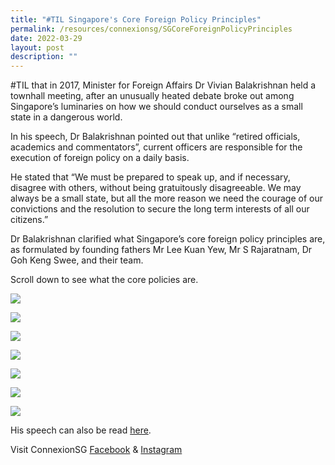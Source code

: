 ```yaml
---
title: "#TIL Singapore's Core Foreign Policy Principles"
permalink: /resources/connexionsg/SGCoreForeignPolicyPrinciples
date: 2022-03-29
layout: post
description: ""
---
```

#TIL that in 2017, Minister for Foreign Affairs Dr Vivian Balakrishnan held a townhall meeting, after an unusually heated debate broke out among Singapore’s luminaries on how we should conduct ourselves as a small state in a dangerous world.

In his speech, Dr Balakrishnan pointed out that unlike “retired officials, academics and commentators”, current officers are responsible for the execution of foreign policy on a daily basis.

He stated that “We must be prepared to speak up, and if necessary, disagree with others, without being gratuitously disagreeable. We may always be a small state, but all the more reason we need the courage of our convictions and the resolution to secure the long term interests of all our citizens.”

Dr Balakrishnan clarified what Singapore’s core foreign policy principles are, as formulated by founding fathers Mr Lee Kuan Yew, Mr S Rajaratnam, Dr Goh Keng Swee, and their team.

Scroll down to see what the core policies are.

![](/images/VBalakrishnan-1.png)

![](/images/VBalakrishnan-2.png)

![](/images/VBalakrishnan-3.png)

![](/images/VBalakrishnan-4.png)

![](/images/VBalakrishnan-5.png)

![](/images/VBalakrishnan-6.png)

![](/images/VBalakrishnan-7.png)

His speech can also be read [here](https://www.mfa.gov.sg/Newsroom/Press-Statements-Transcripts-and-Photos/2017/07/Transcript-of-Remarks-by-Minister-for-Foreign-Affairs-Dr-Vivian-Balakrishnan-at-the-MFA-Townhall-on).

Visit ConnexionSG [Facebook](https://www.facebook.com/ConnexionSG) & [Instagram](https://www.instagram.com/connexionsg/)